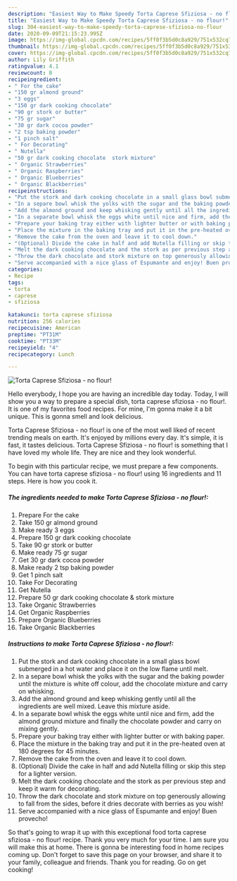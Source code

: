 ```yaml
---
description: "Easiest Way to Make Speedy Torta Caprese Sfiziosa - no flour!"
title: "Easiest Way to Make Speedy Torta Caprese Sfiziosa - no flour!"
slug: 304-easiest-way-to-make-speedy-torta-caprese-sfiziosa-no-flour
date: 2020-09-09T21:15:23.995Z
image: https://img-global.cpcdn.com/recipes/5ff0f3b5d0c8a929/751x532cq70/torta-caprese-sfiziosa-no-flour-recipe-main-photo.jpg
thumbnail: https://img-global.cpcdn.com/recipes/5ff0f3b5d0c8a929/751x532cq70/torta-caprese-sfiziosa-no-flour-recipe-main-photo.jpg
cover: https://img-global.cpcdn.com/recipes/5ff0f3b5d0c8a929/751x532cq70/torta-caprese-sfiziosa-no-flour-recipe-main-photo.jpg
author: Lily Griffith
ratingvalue: 4.1
reviewcount: 8
recipeingredient:
- " For the cake"
- "150 gr almond ground"
- "3 eggs"
- "150 gr dark cooking chocolate"
- "90 gr stork or butter"
- "75 gr sugar"
- "30 gr dark cocoa powder"
- "2 tsp baking powder"
- "1 pinch salt"
- " For Decorating"
- " Nutella"
- "50 gr dark cooking chocolate  stork mixture"
- " Organic Strawberries"
- " Organic Raspberries"
- " Organic Blueberries"
- " Organic Blackberries"
recipeinstructions:
- "Put the stork and dark cooking chocolate in a small glass bowl submerged in a hot water and place it on the low flame until melt."
- "In a separe bowl whisk the yolks with the sugar and the baking powder until the mixture is white off colour, add the chocolate mixture and carry on whisking."
- "Add the almond ground and keep whisking gently until all the ingredients are well mixed. Leave this mixture aside."
- "In a separate bowl whisk the eggs white until nice and firm, add the almond ground mixture and finally the chocolate powder and carry on mixing gently."
- "Prepare your baking tray either with lighter butter or with baking paper."
- "Place the mixture in the baking tray and put it in the pre-heated oven at 180 degrees for 45 minutes."
- "Remove the cake from the oven and leave it to cool down."
- "(Optional) Divide the cake in half and add Nutella filling or skip this step for a lighter version."
- "Melt the dark cooking chocolate and the stork as per previous step and keep it warm for decorating."
- "Throw the dark chocolate and stork mixture on top generously allowing to fall from the sides, before it dries decorate with berries as you wish!"
- "Serve accompanied with a nice glass of Espumante and enjoy! Buen provecho!"
categories:
- Recipe
tags:
- torta
- caprese
- sfiziosa

katakunci: torta caprese sfiziosa 
nutrition: 256 calories
recipecuisine: American
preptime: "PT31M"
cooktime: "PT33M"
recipeyield: "4"
recipecategory: Lunch

---
```



![Torta Caprese Sfiziosa - no flour!](https://img-global.cpcdn.com/recipes/5ff0f3b5d0c8a929/751x532cq70/torta-caprese-sfiziosa-no-flour-recipe-main-photo.jpg)

Hello everybody, I hope you are having an incredible day today. Today, I will show you a way to prepare a special dish, torta caprese sfiziosa - no flour!. It is one of my favorites food recipes. For mine, I'm gonna make it a bit unique. This is gonna smell and look delicious.



Torta Caprese Sfiziosa - no flour! is one of the most well liked of recent trending meals on earth. It's enjoyed by millions every day. It's simple, it is fast, it tastes delicious. Torta Caprese Sfiziosa - no flour! is something that I have loved my whole life. They are nice and they look wonderful.


To begin with this particular recipe, we must prepare a few components. You can have torta caprese sfiziosa - no flour! using 16 ingredients and 11 steps. Here is how you cook it.

<!--inarticleads1-->

##### The ingredients needed to make Torta Caprese Sfiziosa - no flour!:

1. Prepare  For the cake
1. Take 150 gr almond ground
1. Make ready 3 eggs
1. Prepare 150 gr dark cooking chocolate
1. Take 90 gr stork or butter
1. Make ready 75 gr sugar
1. Get 30 gr dark cocoa powder
1. Make ready 2 tsp baking powder
1. Get 1 pinch salt
1. Take  For Decorating
1. Get  Nutella
1. Prepare 50 gr dark cooking chocolate &amp; stork mixture
1. Take  Organic Strawberries
1. Get  Organic Raspberries
1. Prepare  Organic Blueberries
1. Take  Organic Blackberries




<!--inarticleads2-->

##### Instructions to make Torta Caprese Sfiziosa - no flour!:

1. Put the stork and dark cooking chocolate in a small glass bowl submerged in a hot water and place it on the low flame until melt.
1. In a separe bowl whisk the yolks with the sugar and the baking powder until the mixture is white off colour, add the chocolate mixture and carry on whisking.
1. Add the almond ground and keep whisking gently until all the ingredients are well mixed. Leave this mixture aside.
1. In a separate bowl whisk the eggs white until nice and firm, add the almond ground mixture and finally the chocolate powder and carry on mixing gently.
1. Prepare your baking tray either with lighter butter or with baking paper.
1. Place the mixture in the baking tray and put it in the pre-heated oven at 180 degrees for 45 minutes.
1. Remove the cake from the oven and leave it to cool down.
1. (Optional) Divide the cake in half and add Nutella filling or skip this step for a lighter version.
1. Melt the dark cooking chocolate and the stork as per previous step and keep it warm for decorating.
1. Throw the dark chocolate and stork mixture on top generously allowing to fall from the sides, before it dries decorate with berries as you wish!
1. Serve accompanied with a nice glass of Espumante and enjoy! Buen provecho!




So that's going to wrap it up with this exceptional food torta caprese sfiziosa - no flour! recipe. Thank you very much for your time. I am sure you will make this at home. There is gonna be interesting food in home recipes coming up. Don't forget to save this page on your browser, and share it to your family, colleague and friends. Thank you for reading. Go on get cooking!
